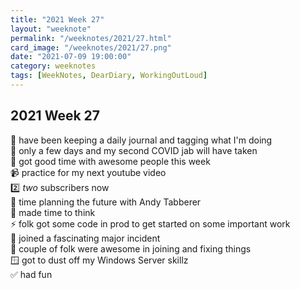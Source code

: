 ```yaml
---
title: "2021 Week 27"
layout: "weeknote"
permalink: "/weeknotes/2021/27.html"
card_image: "/weeknotes/2021/27.png"
date: "2021-07-09 19:00:00"
category: weeknotes
tags: [WeekNotes, DearDiary, WorkingOutLoud]
---
```


## 2021 Week 27

📝 have been keeping a daily journal and tagging what I'm doing <br/>
💉 only a few days and my second COVID jab will have taken <br/>
💖 got good time with awesome people this week <br/>
📹 practice for my next youtube video <br/>
2️⃣ _two_ subscribers now  <br/>
🧠 time planning the future with Andy Tabberer <br/>
🤔 made time to think <br/>
⚡️ folk got some code in prod to get started on some important work <br/>
🔎 joined a fascinating major incident <br/>
🙌 couple of folk were awesome in joining and fixing things <br/>
🪟 got to dust off my Windows Server skillz <br/>
✅ had fun <br/>

